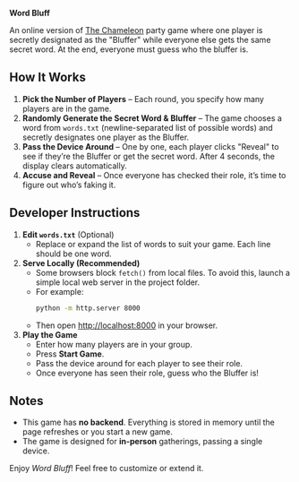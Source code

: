 **Word Bluff** 

An online version of [The Chameleon](https://en.wikipedia.org/wiki/The_Chameleon_(party_game)) party game where one player is secretly designated as the "Bluffer" while everyone else gets the same secret word. At the end, everyone must guess who the bluffer is.

## How It Works
1. **Pick the Number of Players** – Each round, you specify how many players are in the game.  
2. **Randomly Generate the Secret Word & Bluffer** – The game chooses a word from `words.txt` (newline-separated list of possible words) and secretly designates one player as the Bluffer.  
3. **Pass the Device Around** – One by one, each player clicks "Reveal" to see if they’re the Bluffer or get the secret word. After 4 seconds, the display clears automatically.  
4. **Accuse and Reveal** – Once everyone has checked their role, it’s time to figure out who’s faking it.

## Developer Instructions
1. **Edit `words.txt`** (Optional)  
   - Replace or expand the list of words to suit your game. Each line should be one word.
2. **Serve Locally (Recommended)**  
   - Some browsers block `fetch()` from local files. To avoid this, launch a simple local web server in the project folder.  
   - For example:  
     ```bash
     python -m http.server 8000
     ```
   - Then open [http://localhost:8000](http://localhost:8000) in your browser.
3. **Play the Game**  
   - Enter how many players are in your group.  
   - Press **Start Game**.  
   - Pass the device around for each player to see their role.  
   - Once everyone has seen their role, guess who the Bluffer is!

## Notes
- This game has **no backend**. Everything is stored in memory until the page refreshes or you start a new game.  
- The game is designed for **in-person** gatherings, passing a single device.  

Enjoy *Word Bluff*! Feel free to customize or extend it. 
